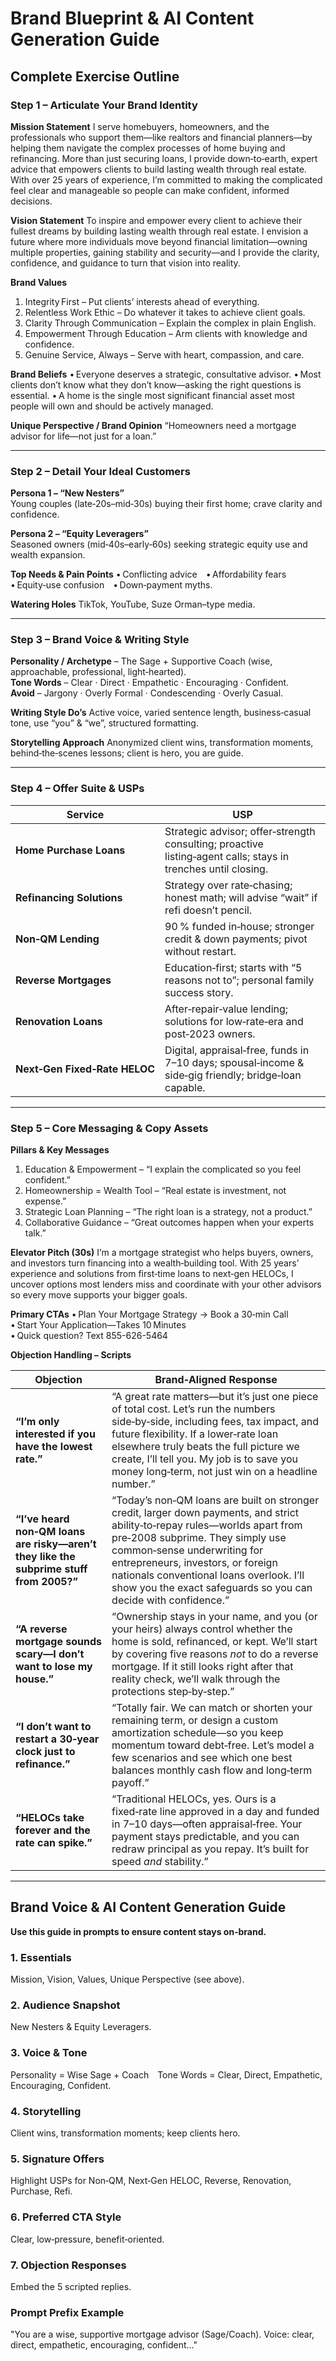 # Brand Blueprint & AI Content Generation Guide

## Complete Exercise Outline

### Step 1 – Articulate Your Brand Identity

**Mission Statement**
I serve homebuyers, homeowners, and the professionals who support them—like realtors and financial planners—by helping them navigate the complex processes of home buying and refinancing. More than just securing loans, I provide down‑to‑earth, expert advice that empowers clients to build lasting wealth through real estate. With over 25 years of experience, I’m committed to making the complicated feel clear and manageable so people can make confident, informed decisions.

**Vision Statement**
To inspire and empower every client to achieve their fullest dreams by building lasting wealth through real estate. I envision a future where more individuals move beyond financial limitation—owning multiple properties, gaining stability and security—and I provide the clarity, confidence, and guidance to turn that vision into reality.

**Brand Values**

1. Integrity First – Put clients’ interests ahead of everything.
2. Relentless Work Ethic – Do whatever it takes to achieve client goals.
3. Clarity Through Communication – Explain the complex in plain English.
4. Empowerment Through Education – Arm clients with knowledge and confidence.
5. Genuine Service, Always – Serve with heart, compassion, and care.

**Brand Beliefs**
• Everyone deserves a strategic, consultative advisor.
• Most clients don’t know what they don’t know—asking the right questions is essential.
• A home is the single most significant financial asset most people will own and should be actively managed.

**Unique Perspective / Brand Opinion**
“Homeowners need a mortgage advisor for life—not just for a loan.”

---

### Step 2 – Detail Your Ideal Customers

**Persona 1 – “New Nesters”**\
Young couples (late‑20s–mid‑30s) buying their first home; crave clarity and confidence.

**Persona 2 – “Equity Leveragers”**\
Seasoned owners (mid‑40s–early‑60s) seeking strategic equity use and wealth expansion.

**Top Needs & Pain Points**
• Conflicting advice • Affordability fears • Equity‑use confusion • Down‑payment myths.

**Watering Holes**
TikTok, YouTube, Suze Orman–type media.

---

### Step 3 – Brand Voice & Writing Style

**Personality / Archetype** – The Sage + Supportive Coach (wise, approachable, professional, light‑hearted).\
**Tone Words** – Clear · Direct · Empathetic · Encouraging · Confident.\
**Avoid** – Jargony · Overly Formal · Condescending · Overly Casual.

**Writing Style Do’s**
Active voice, varied sentence length, business‑casual tone, use “you” & “we”, structured formatting.

**Storytelling Approach**
Anonymized client wins, transformation moments, behind‑the‑scenes lessons; client is hero, you are guide.

---

### Step 4 – Offer Suite & USPs

| Service                       | USP                                                                                                           |
| ----------------------------- | ------------------------------------------------------------------------------------------------------------- |
| **Home Purchase Loans**       | Strategic advisor; offer‑strength consulting; proactive listing‑agent calls; stays in trenches until closing. |
| **Refinancing Solutions**     | Strategy over rate‑chasing; honest math; will advise “wait” if refi doesn’t pencil.                           |
| **Non‑QM Lending**            | 90 % funded in‑house; stronger credit & down payments; pivot without restart.                                 |
| **Reverse Mortgages**         | Education‑first; starts with “5 reasons not to”; personal family success story.                               |
| **Renovation Loans**          | After‑repair‑value lending; solutions for low‑rate‑era and post‑2023 owners.                                  |
| **Next‑Gen Fixed‑Rate HELOC** | Digital, appraisal‑free, funds in 7–10 days; spousal‑income & side‑gig friendly; bridge‑loan capable.         |

---

### Step 5 – Core Messaging & Copy Assets

**Pillars & Key Messages**

1. Education & Empowerment – “I explain the complicated so you feel confident.”
2. Homeownership = Wealth Tool – “Real estate is investment, not expense.”
3. Strategic Loan Planning – “The right loan is a strategy, not a product.”
4. Collaborative Guidance – “Great outcomes happen when your experts talk.”

**Elevator Pitch (30s)**
I’m a mortgage strategist who helps buyers, owners, and investors turn financing into a wealth‑building tool. With 25 years’ experience and solutions from first‑time loans to next‑gen HELOCs, I uncover options most lenders miss and coordinate with your other advisors so every move supports your bigger goals.

**Primary CTAs**
• Plan Your Mortgage Strategy → Book a 30‑min Call\
• Start Your Application—Takes 10 Minutes\
• Quick question? Text 855-626-5464

**Objection Handling – Scripts**

| Objection | Brand‑Aligned Response |
|-----------|------------------------|
| **“I’m only interested if you have the lowest rate.”** | “A great rate matters—but it’s just one piece of total cost. Let’s run the numbers side‑by‑side, including fees, tax impact, and future flexibility. If a lower‑rate loan elsewhere truly beats the full picture we create, I’ll tell you. My job is to save you money long‑term, not just win on a headline number.” |
| **“I’ve heard non‑QM loans are risky—aren’t they like the subprime stuff from 2005?”** | “Today’s non‑QM loans are built on stronger credit, larger down payments, and strict ability‑to‑repay rules—worlds apart from pre‑2008 subprime. They simply use common‑sense underwriting for entrepreneurs, investors, or foreign nationals conventional loans overlook. I’ll show you the exact safeguards so you can decide with confidence.” |
| **“A reverse mortgage sounds scary—I don’t want to lose my house.”** | “Ownership stays in your name, and you (or your heirs) always control whether the home is sold, refinanced, or kept. We’ll start by covering five reasons *not* to do a reverse mortgage. If it still looks right after that reality check, we’ll walk through the protections step‑by‑step.” |
| **“I don’t want to restart a 30‑year clock just to refinance.”** | “Totally fair. We can match or shorten your remaining term, or design a custom amortization schedule—so you keep momentum toward debt‑free. Let’s model a few scenarios and see which one best balances monthly cash flow and long‑term payoff.” |
| **“HELOCs take forever and the rate can spike.”** | “Traditional HELOCs, yes. Ours is a fixed‑rate line approved in a day and funded in 7–10 days—often appraisal‑free. Your payment stays predictable, and you can redraw principal as you repay. It’s built for speed *and* stability.” |

---

## Brand Voice & AI Content Generation Guide

**Use this guide in prompts to ensure content stays on‑brand.**

### 1. Essentials

Mission, Vision, Values, Unique Perspective (see above).

### 2. Audience Snapshot

New Nesters & Equity Leveragers.

### 3. Voice & Tone

Personality = Wise Sage + Coach Tone Words = Clear, Direct, Empathetic, Encouraging, Confident.

### 4. Storytelling

Client wins, transformation moments; keep clients hero.

### 5. Signature Offers

Highlight USPs for Non‑QM, Next‑Gen HELOC, Reverse, Renovation, Purchase, Refi.

### 6. Preferred CTA Style

Clear, low‑pressure, benefit‑oriented.

### 7. Objection Responses

Embed the 5 scripted replies.

### Prompt Prefix Example

"You are a wise, supportive mortgage advisor (Sage/Coach). Voice: clear, direct, empathetic, encouraging, confident…"

